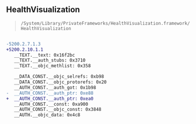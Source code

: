 ## HealthVisualization

> `/System/Library/PrivateFrameworks/HealthVisualization.framework/HealthVisualization`

```diff

-5200.2.7.1.3
+5200.2.10.1.1
   __TEXT.__text: 0x16f2bc
   __TEXT.__auth_stubs: 0x3710
   __TEXT.__objc_methlist: 0x358

   __DATA_CONST.__objc_selrefs: 0xb98
   __DATA_CONST.__objc_protorefs: 0x20
   __AUTH_CONST.__auth_got: 0x1b98
-  __AUTH_CONST.__auth_ptr: 0xe88
+  __AUTH_CONST.__auth_ptr: 0xea0
   __AUTH_CONST.__const: 0xa900
   __AUTH_CONST.__objc_const: 0x3848
   __AUTH.__objc_data: 0x4c8

```

